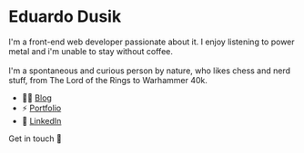 # Eduardo Dusik

I'm a front-end web developer passionate about it. I enjoy listening to power metal and i'm unable to stay without coffee.<br/><br/>
I'm a spontaneous and curious person by nature, who likes chess and nerd stuff, from The Lord of the Rings to Warhammer 40k.<br/>

* :man_technologist: [Blog](https://eduardodusik.dev/) <br/>
* :zap: [Portfolio](https://eduardodusik.com.br/) <br/>
* :briefcase: [LinkedIn](https://www.linkedin.com/in/eduardo-dos-santos-dusik-095100120/) <br/>

Get in touch :wave:
